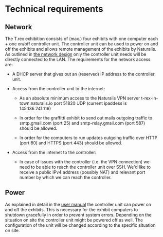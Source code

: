 # Technical requirements

## Network

The T.rex exhibition consists of (max.) four exhibits with one computer each + one on/off controller unit. The controller unit can be used to power on and off the exhibits and allows remote management of the exhibits by Naturalis. 
As outlined in [the network design](img/networkdesign.png) only the controller unit needs will be directly connected to the LAN. The requirements for the network access are:

* A DHCP server that gives out an (reserved) IP address to the controller unit.

* Access from the controller unit to the internet:
  
  * As an absolute minimum access to the Naturalis VPN server  t-rex-in-town.naturalis.io  port 51820 UDP (current ipaddess is 145.136.241.119)

  * In order for the graffitti exhibit to send out mails outgoing traffic to smtp.gmail.com (port 25) and smtp-relay.gmail.com (port 587) should be allowed.

  * In order for the computers to run updates outgoing traffic over HTTP (port 80) and HTTPS (port 443) should be allowed.

* Access from the internet to the controller:

  * In case of issues with the controller (i.e. the VPN connection) we need to be able to reach the controller unit over SSH. We'd like to receive a public IPv4 address (possibly NAT) and relevant port number by which we can reach the controller.

## Power

As explained in detail in the [user manual](usermanual.md) the controller unit can power on and off the exhibits. This is necessary for the exhibit computers to shutdown gracefully in order to prevent system errors. Depending on the situation on site the controller unit might be powered off as well. The configuration of the unit will be changed according to the specific situation on site.

